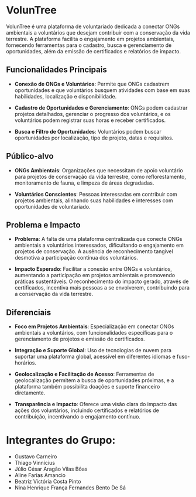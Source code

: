 # VolunTree

VolunTree é uma plataforma de voluntariado dedicada a conectar ONGs ambientais a voluntários que desejam contribuir com a conservação da vida terrestre. A plataforma facilita o engajamento em projetos ambientais, fornecendo ferramentas para o cadastro, busca e gerenciamento de oportunidades, além da emissão de certificados e relatórios de impacto.

## Funcionalidades Principais

- **Conexão de ONGs e Voluntários**: Permite que ONGs cadastrem oportunidades e que voluntários busquem atividades com base em suas habilidades, localização e disponibilidade.

- **Cadastro de Oportunidades e Gerenciamento**: ONGs podem cadastrar projetos detalhados, gerenciar o progresso dos voluntários, e os voluntários podem registrar suas horas e receber certificados.

- **Busca e Filtro de Oportunidades**: Voluntários podem buscar oportunidades por localização, tipo de projeto, datas e requisitos.

## Público-alvo

- **ONGs Ambientais**: Organizações que necessitam de apoio voluntário para projetos de conservação da vida terrestre, como reflorestamento, monitoramento de fauna, e limpeza de áreas degradadas.

- **Voluntários Conscientes**: Pessoas interessadas em contribuir com projetos ambientais, alinhando suas habilidades e interesses com oportunidades de voluntariado.

## Problema e Impacto

- **Problema**: A falta de uma plataforma centralizada que conecte ONGs ambientais a voluntários interessados, dificultando o engajamento em projetos de conservação. A ausência de reconhecimento tangível desmotiva a participação contínua dos voluntários.

- **Impacto Esperado**: Facilitar a conexão entre ONGs e voluntários, aumentando a participação em projetos ambientais e promovendo práticas sustentáveis. O reconhecimento do impacto gerado, através de certificados, incentiva mais pessoas a se envolverem, contribuindo para a conservação da vida terrestre.

## Diferenciais

- **Foco em Projetos Ambientais**: Especialização em conectar ONGs ambientais a voluntários, com funcionalidades específicas para o gerenciamento de projetos e emissão de certificados.

- **Integração e Suporte Global**: Uso de tecnologias de nuvem para suportar uma plataforma global, acessível em diferentes idiomas e fuso-horários.

- **Geolocalização e Facilitação de Acesso**: Ferramentas de geolocalização permitem a busca de oportunidades próximas, e a plataforma também possibilita doações e suporte financeiro diretamente.

- **Transparência e Impacto**: Oferece uma visão clara do impacto das ações dos voluntários, incluindo certificados e relatórios de contribuição, incentivando o engajamento contínuo.

# Integrantes do Grupo:
- Gustavo Carneiro  
- Thiago Vinnícius 
- Júlio César Aragão Vilas Bôas
- Aline Farias Amancio
- Beatriz Victória Costa Pinto
- Nina Henrique França Fernandes Bento De Sá
